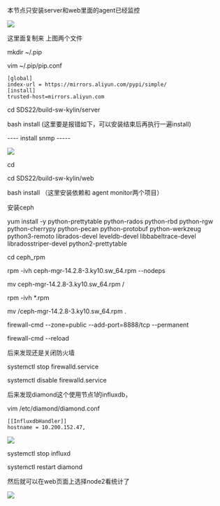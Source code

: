 本节点只安装server和web里面的agent已经监控

![](https://gitee.com/hxc8/images6/raw/master/img/202407182351905.jpg)

这里面复制来 上图两个文件

mkdir ~/.pip

vim ~/.pip/pip.conf

```
[global]
index-url = https://mirrors.aliyun.com/pypi/simple/
[install]
trusted-host=mirrors.aliyun.com
```

cd SDS22/build-sw-kylin/server

bash install        (这里要是报错如下，可以安装结束后再执行一遍install)

----     install snmp     -----

![](https://gitee.com/hxc8/images6/raw/master/img/202407182351907.jpg)

cd 

cd SDS22/build-sw-kylin/web

bash install  （这里安装依赖和 agent   monitor两个项目）

安装ceph

yum install -y python-prettytable python-rados python-rbd python-rgw python-cherrypy python-pecan python-protobuf python-werkzeug python3-remoto librados-devel leveldb-devel libbabeltrace-devel libradosstriper-devel python2-prettytable

cd ceph_rpm

rpm -ivh ceph-mgr-14.2.8-3.ky10.sw_64.rpm  --nodeps

mv ceph-mgr-14.2.8-3.ky10.sw_64.rpm /

rpm -ivh *.rpm

mv /ceph-mgr-14.2.8-3.ky10.sw_64.rpm .

firewall-cmd --zone=public --add-port=8888/tcp --permanent

firewall-cmd --reload

后来发现还是关闭防火墙

systemctl stop firewalld.service

systemctl disable firewalld.service

后来发现diamond这个使用节点1的influxdb，

vim /etc/diamond/diamond.conf

```
[[InfluxdbHandler]]
hostname = 10.200.152.47,

```

![](https://gitee.com/hxc8/images6/raw/master/img/202407182351923.jpg)

systemctl stop influxd

systemctl restart diamond

然后就可以在web页面上选择node2看统计了

![](https://gitee.com/hxc8/images6/raw/master/img/202407182351120.jpg)